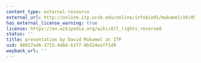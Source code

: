 ```yaml
---
content_type: external-resource
external_url: http://online.itp.ucsb.edu/online/infobio01/mukamel/oh/05.html
has_external_license_warning: true
license: https://en.wikipedia.org/wiki/All_rights_reserved
status: ''
title: presentation by David Mukamel at ITP
uid: 98017ad6-3715-4d84-b1f7-0b324eaff1d9
wayback_url: ''
---
```

